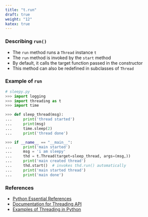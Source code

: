 ```yaml
---
title: "t.run"
draft: true
weight: "12"
katex: true
---
```


### Describing `run()`
- The `run` method runs a `Thread` instance `t`
- The `run` method is invoked by the `start` method
- By default, it calls the target function passed in the constructor
- This method can also be redefined in subclasses of `Thread`

### Example of `run`

```python
# sleepy.py
>>> import logging
>>> import threading as t
>>> import time

>>> def sleep_thread(msg):
...     print('thread started')
...     print(msg)
...     time.sleep(2)
...     print('thread done')

>>> if __name__ == "__main__":
...     print('main started')
...     msg = 'i am sleepy'
...     thd = t.Thread(target=sleep_thread, args=(msg,))
...     print('main created thread')
...     thd.start()  # invokes thd.run() automatically
...     print('main started thread')
...     print('main done')
```

### References
- [Python Essential References](http://index-of.co.uk/Python/Python%20Essential%20Reference,%20Fourth%20Edition.pdf)
- [Documentation for Threading API](https://docs.python.org/3/library/threading.html)
- [Examples of Threading in Python](https://realpython.com/intro-to-python-threading/)
